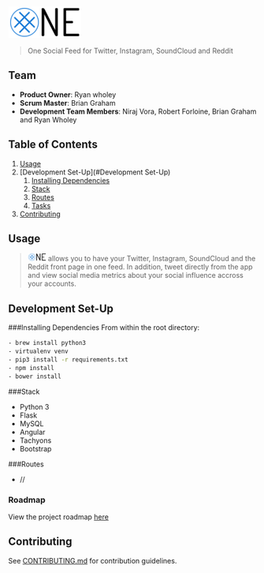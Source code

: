 <img src="/project/static/views/img/logo.png" height="64px"/>

> One Social Feed for Twitter, Instagram, SoundCloud and Reddit

## Team

  - __Product Owner__:            Ryan wholey
  - __Scrum Master__:             Brian Graham
  - __Development Team Members__: Niraj Vora, Robert Forloine, Brian Graham and Ryan Wholey

## Table of Contents

1. [Usage](#Usage)
1. [Development Set-Up](#Development Set-Up)
    1. [Installing Dependencies](#installing-dependencies)
    1. [Stack](#stack) 
    1. [Routes](#routes) 
    1. [Tasks](#tasks)
1. [Contributing](#contributing)

## Usage

> <img src="/project/static/views/img/logo.png" height="16px" style="text-align: bottom"/> allows you to have your Twitter, Instagram, SoundCloud and the Reddit front page in one feed. In addition, tweet directly from the app and view social media metrics about your social influence accross your accounts.

## Development Set-Up

###Installing Dependencies
   From within the root directory:

```sh
- brew install python3
- virtualenv venv
- pip3 install -r requirements.txt
- npm install
- bower install
```

###Stack

- Python 3
- Flask
- MySQL
- Angular
- Tachyons
- Bootstrap

###Routes

- //

### Roadmap

View the project roadmap [here](https://github.com/JauntyManatee/one/issues)

## Contributing

See [CONTRIBUTING.md](CONTRIBUTING.md) for contribution guidelines.
